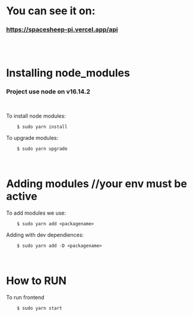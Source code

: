 # You can see it on:
### https://spacesheep-pi.vercel.app/api

<br>
<br>

# Installing node_modules

### Project use node on v16.14.2

<br>

To install node modules:
```
    $ sudo yarn install
```
To upgrade modules:
```
    $ sudo yarn upgrade
```
<br>

# Adding modules //your env must be active

To add modules we use:
```
    $ sudo yarn add <packagename>
```
Adding with dev dependiences:
```
    $ sudo yarn add -D <packagename>
```
<br>

# How to RUN

To run frontend
```
    $ sudo yarn start
```

